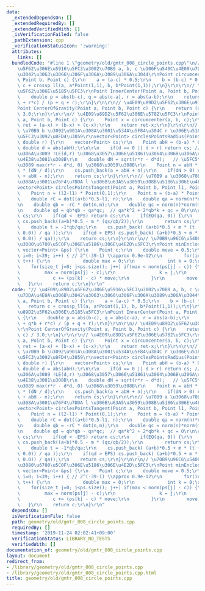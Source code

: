 ```yaml
---
data:
  _extendedDependsOn: []
  _extendedRequiredBy: []
  _extendedVerifiedWith: []
  _isVerificationFailed: false
  _pathExtension: cpp
  _verificationStatusIcon: ':warning:'
  attributes:
    links: []
  bundledCode: "#line 1 \"geometry/old/gmtr_008_circle_points.cpp\"\n// \u4E09\u89D2\
    \u5F62\u306E\u5916\u5FC3\u3002\u70B9 a, b, c \u306F\u540C\u4E00\u7DDA\u4E0A\u306B\
    \u3042\u3063\u3066\u306F\u306A\u3089\u306A\u3044\r\nPoint circumcenter(Point a,\
    \ Point b, Point c) {\r\n    a = (a-c) * 0.5;\r\n    b = (b-c) * 0.5;\r\n    return\
    \ c + crossp_ll(a, a*Point(1,1), b, b*Point(1,1));\r\n}\r\n\r\n// \u4E09\u89D2\
    \u5F62\u306E\u5185\u5FC3\r\nPoint InnerCenter(Point a, Point b, Point c) {\r\n\
    \    double p = abs(b-c), q = abs(c-a), r = abs(a-b);\r\n    return (p*a + q*b\
    \ + r*c) / (p + q + r);\r\n}\r\n\r\n// \u4E09\u89D2\u5F62\u306E\u91CD\u5FC3\r\n\
    Point CenterOfGravity(Point a, Point b, Point c) {\r\n    return (a + b + c) /\
    \ 3.0;\r\n}\r\n\r\n// \u4E09\u89D2\u5F62\u306E\u5782\u5FC3\r\nPoint Orthocenter(Point\
    \ a, Point b, Point c) {\r\n    Point x = circumcenter(a, b, c);\r\n    Point\
    \ ret = (a-x) + (b-x) + (c-x);\r\n    return ret-x;\r\n}\r\n\r\n// \u70B9 a \u3068\
    \ \u70B9 b \u3092\u901A\u308A\u3001\u534A\u5F84\u304C r \u306E\u5186\u306E\u4E2D\
    \u5FC3\u3092\u8FD4\u3059\r\nvector<Point> circlesPointsRadius(Point a, Point b,\
    \ double r) {\r\n    vector<Point> cs;\r\n    Point abH = (b-a) * 0.5;\r\n   \
    \ double d = abs(abH);\r\n\r\n    if(d == 0 || d > r) return cs; // \u5FC5\u8981\
    \u306A\u3089 !LE(d,r) \u3068\u3057\u3066\u51861\u3064\u306B\u306A\u308B\u5074\u3078\
    \u4E38\u3081\u308B\r\n    double dN = sqrt(r*r - d*d);   // \u5FC5\u8981\u306A\
    \u3089 max(r*r - d*d, 0) \u3068\u3059\u308B\r\n    Point n = abH * Point(0,1)\
    \ * (dN / d);\r\n    cs.push_back(a + abH + n);\r\n    if(dN > 0) cs.push_back(a\
    \ + abH - n);\r\n    return cs;\r\n}\r\n\r\n// \u70B9 a \u3068\u70B9 b \u3092\u901A\
    \u308A\u3001\u76F4\u7DDA l \u306B\u63A5\u3059\u308B\u5186\u306E\u4E2D\u5FC3\r\n\
    vector<Point> circlesPointsTangent(Point a, Point b, Point l1, Point l2) {\r\n\
    \    Point n = (l2-l1) * Point(0,1);\r\n    Point m = (b-a) * Point(0,0.5);\r\n\
    \    double rC = dot((a+b)*0.5-l1, n);\r\n    double qa = norm(n)*norm(m) - dot(n,m)*dot(n,m);\r\
    \n    double qb = -rC * dot(n,m);\r\n    double qc = norm(n)*norm(m) - rC*rC;\r\
    \n    double qd = qb*qb - qa*qc;  // qa*k^2 + 2*qb*k + qc = 0\r\n\r\n    vector<Point>\
    \ cs;\r\n    if(qd < -EPS) return cs;\r\n    if(EQ(qa, 0)) {\r\n        if(!EQ(qb,0))\
    \ cs.push_back((a+b)*0.5 - m * (qc/qb/2));\r\n        return cs;\r\n    }\r\n\
    \    double t = -1*qb/qa;\r\n    cs.push_back( (a+b)*0.5 + m * (t + sqrt(max(qd,\
    \ 0.0)) / qa ));\r\n    if(qd > EPS) cs.push_back( (a+b)*0.5 + m * (t - sqrt(max(qd,\
    \ 0.0)) / qa));\r\n    return cs;\r\n}\r\n\r\n// \u70B9\u96C6\u5408\u3092\u542B\
    \u3080\u6700\u5C0F\u306E\u5186\u306E\u4E2D\u5FC3\r\nPoint minEnclosingCircle(const\
    \ vector<Point> &ps) {\r\n    Point c;\r\n    double move = 0.5;\r\n    for(int\
    \ i=0; i<39; i++) { // 2^(-39-1) \\approx 0.9e-12\r\n        for(int t=0; t<50;\
    \ t++) {\r\n            double max = 0;\r\n            int k = 0;\r\n        \
    \    for(size_t j=0; j<ps.size(); j++) if(max < norm(ps[j] - c)) {\r\n       \
    \         max = norm(ps[j] - c);\r\n                k = j;\r\n            }\r\n\
    \            c += (ps[k] - c) * move;\r\n        }\r\n        move /= 2;\r\n \
    \   }\r\n    return c;\r\n}\r\n"
  code: "// \u4E09\u89D2\u5F62\u306E\u5916\u5FC3\u3002\u70B9 a, b, c \u306F\u540C\u4E00\
    \u7DDA\u4E0A\u306B\u3042\u3063\u3066\u306F\u306A\u3089\u306A\u3044\r\nPoint circumcenter(Point\
    \ a, Point b, Point c) {\r\n    a = (a-c) * 0.5;\r\n    b = (b-c) * 0.5;\r\n \
    \   return c + crossp_ll(a, a*Point(1,1), b, b*Point(1,1));\r\n}\r\n\r\n// \u4E09\
    \u89D2\u5F62\u306E\u5185\u5FC3\r\nPoint InnerCenter(Point a, Point b, Point c)\
    \ {\r\n    double p = abs(b-c), q = abs(c-a), r = abs(a-b);\r\n    return (p*a\
    \ + q*b + r*c) / (p + q + r);\r\n}\r\n\r\n// \u4E09\u89D2\u5F62\u306E\u91CD\u5FC3\
    \r\nPoint CenterOfGravity(Point a, Point b, Point c) {\r\n    return (a + b +\
    \ c) / 3.0;\r\n}\r\n\r\n// \u4E09\u89D2\u5F62\u306E\u5782\u5FC3\r\nPoint Orthocenter(Point\
    \ a, Point b, Point c) {\r\n    Point x = circumcenter(a, b, c);\r\n    Point\
    \ ret = (a-x) + (b-x) + (c-x);\r\n    return ret-x;\r\n}\r\n\r\n// \u70B9 a \u3068\
    \ \u70B9 b \u3092\u901A\u308A\u3001\u534A\u5F84\u304C r \u306E\u5186\u306E\u4E2D\
    \u5FC3\u3092\u8FD4\u3059\r\nvector<Point> circlesPointsRadius(Point a, Point b,\
    \ double r) {\r\n    vector<Point> cs;\r\n    Point abH = (b-a) * 0.5;\r\n   \
    \ double d = abs(abH);\r\n\r\n    if(d == 0 || d > r) return cs; // \u5FC5\u8981\
    \u306A\u3089 !LE(d,r) \u3068\u3057\u3066\u51861\u3064\u306B\u306A\u308B\u5074\u3078\
    \u4E38\u3081\u308B\r\n    double dN = sqrt(r*r - d*d);   // \u5FC5\u8981\u306A\
    \u3089 max(r*r - d*d, 0) \u3068\u3059\u308B\r\n    Point n = abH * Point(0,1)\
    \ * (dN / d);\r\n    cs.push_back(a + abH + n);\r\n    if(dN > 0) cs.push_back(a\
    \ + abH - n);\r\n    return cs;\r\n}\r\n\r\n// \u70B9 a \u3068\u70B9 b \u3092\u901A\
    \u308A\u3001\u76F4\u7DDA l \u306B\u63A5\u3059\u308B\u5186\u306E\u4E2D\u5FC3\r\n\
    vector<Point> circlesPointsTangent(Point a, Point b, Point l1, Point l2) {\r\n\
    \    Point n = (l2-l1) * Point(0,1);\r\n    Point m = (b-a) * Point(0,0.5);\r\n\
    \    double rC = dot((a+b)*0.5-l1, n);\r\n    double qa = norm(n)*norm(m) - dot(n,m)*dot(n,m);\r\
    \n    double qb = -rC * dot(n,m);\r\n    double qc = norm(n)*norm(m) - rC*rC;\r\
    \n    double qd = qb*qb - qa*qc;  // qa*k^2 + 2*qb*k + qc = 0\r\n\r\n    vector<Point>\
    \ cs;\r\n    if(qd < -EPS) return cs;\r\n    if(EQ(qa, 0)) {\r\n        if(!EQ(qb,0))\
    \ cs.push_back((a+b)*0.5 - m * (qc/qb/2));\r\n        return cs;\r\n    }\r\n\
    \    double t = -1*qb/qa;\r\n    cs.push_back( (a+b)*0.5 + m * (t + sqrt(max(qd,\
    \ 0.0)) / qa ));\r\n    if(qd > EPS) cs.push_back( (a+b)*0.5 + m * (t - sqrt(max(qd,\
    \ 0.0)) / qa));\r\n    return cs;\r\n}\r\n\r\n// \u70B9\u96C6\u5408\u3092\u542B\
    \u3080\u6700\u5C0F\u306E\u5186\u306E\u4E2D\u5FC3\r\nPoint minEnclosingCircle(const\
    \ vector<Point> &ps) {\r\n    Point c;\r\n    double move = 0.5;\r\n    for(int\
    \ i=0; i<39; i++) { // 2^(-39-1) \\approx 0.9e-12\r\n        for(int t=0; t<50;\
    \ t++) {\r\n            double max = 0;\r\n            int k = 0;\r\n        \
    \    for(size_t j=0; j<ps.size(); j++) if(max < norm(ps[j] - c)) {\r\n       \
    \         max = norm(ps[j] - c);\r\n                k = j;\r\n            }\r\n\
    \            c += (ps[k] - c) * move;\r\n        }\r\n        move /= 2;\r\n \
    \   }\r\n    return c;\r\n}\r\n"
  dependsOn: []
  isVerificationFile: false
  path: geometry/old/gmtr_008_circle_points.cpp
  requiredBy: []
  timestamp: '2019-11-24 02:02:41+09:00'
  verificationStatus: LIBRARY_NO_TESTS
  verifiedWith: []
documentation_of: geometry/old/gmtr_008_circle_points.cpp
layout: document
redirect_from:
- /library/geometry/old/gmtr_008_circle_points.cpp
- /library/geometry/old/gmtr_008_circle_points.cpp.html
title: geometry/old/gmtr_008_circle_points.cpp
---
```

